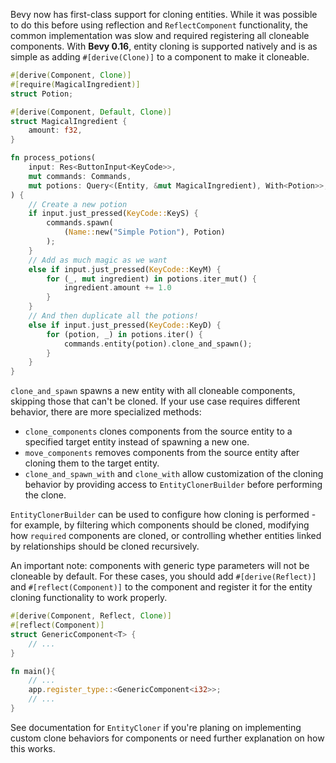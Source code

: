 <!-- Entity cloning -->
<!-- https://github.com/bevyengine/bevy/pull/16132 -->
Bevy now has first-class support for cloning entities. While it was possible to do this before using reflection and `ReflectComponent` functionality, the common implementation was slow and required registering all cloneable components. With **Bevy 0.16**, entity cloning is supported natively and is as simple as adding `#[derive(Clone)]` to a component to make it cloneable.

```rust
#[derive(Component, Clone)]
#[require(MagicalIngredient)]
struct Potion;

#[derive(Component, Default, Clone)]
struct MagicalIngredient {
    amount: f32,
}

fn process_potions(
    input: Res<ButtonInput<KeyCode>>,
    mut commands: Commands,
    mut potions: Query<(Entity, &mut MagicalIngredient), With<Potion>>,
) {
    // Create a new potion
    if input.just_pressed(KeyCode::KeyS) {
        commands.spawn(
            (Name::new("Simple Potion"), Potion)
        );
    }
    // Add as much magic as we want
    else if input.just_pressed(KeyCode::KeyM) {
        for (_, mut ingredient) in potions.iter_mut() {
            ingredient.amount += 1.0
        }
    }
    // And then duplicate all the potions!
    else if input.just_pressed(KeyCode::KeyD) {
        for (potion, _) in potions.iter() {
            commands.entity(potion).clone_and_spawn();
        }
    }
}

```

`clone_and_spawn` spawns a new entity with all cloneable components, skipping those that can't be cloned. If your use case requires different behavior, there are more specialized methods:

- `clone_components` clones components from the source entity to a specified target entity instead of spawning a new one.
- `move_components` removes components from the source entity after cloning them to the target entity.
- `clone_and_spawn_with` and `clone_with` allow customization of the cloning behavior by providing access to `EntityClonerBuilder` before performing the clone.

`EntityClonerBuilder` can be used to configure how cloning is performed - for example, by filtering which components should be cloned, modifying how `required` components are cloned, or controlling whether entities linked by relationships should be cloned recursively.

An important note: components with generic type parameters will not be cloneable by default. For these cases, you should add `#[derive(Reflect)]` and `#[reflect(Component)]` to the component and register it for the entity cloning functionality to work properly.

```rust
#[derive(Component, Reflect, Clone)]
#[reflect(Component)]
struct GenericComponent<T> {
    // ...
}

fn main(){
    // ...
    app.register_type::<GenericComponent<i32>>;
    // ...
}
```

See documentation for `EntityCloner` if you're planing on implementing custom clone behaviors for components or need further explanation on how this works.